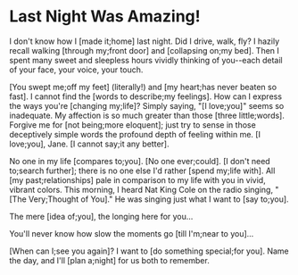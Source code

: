 # Last Night Was Amazing!

I don't know how I [made it;home] last night. Did I drive, walk, fly? I hazily recall walking [through my;front door] and [collapsing on;my bed]. Then I spent many sweet and sleepless hours vividly thinking of you--each detail of your face, your voice, your touch.

[You swept me;off my feet] (literally!) and [my heart;has never beaten so fast]. I cannot find the [words to describe;my feelings]. How can I express the ways you're [changing my;life]? Simply saying, "[I love;you]" seems so inadequate. My affection is so much greater than those [three little;words]. Forgive me for [not being;more eloquent]; just try to sense in those deceptively simple words the profound depth of feeling within me. [I love;you], Jane. [I cannot say;it any better].

No one in my life [compares to;you]. [No one ever;could]. [I don't need to;search further]; there is no one else I'd rather [spend my;life with]. All [my past;relationships] pale in comparison to my life with you in vivid, vibrant colors. This morning, I heard Nat King Cole on the radio singing, "[The Very;Thought of You]." He was singing just what I want to [say to;you].

The mere [idea of;you], the longing here for you...

You'll never know how slow the moments go [till I'm;near to you]...

[When can I;see you again]? I want to [do something special;for you]. Name the day, and I'll [plan a;night] for us both to remember.


